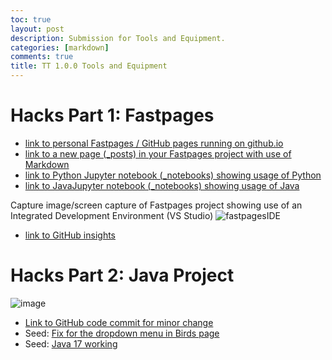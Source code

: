 ```yaml
---
toc: true
layout: post
description: Submission for Tools and Equipment.
categories: [markdown]
comments: true
title: TT 1.0.0 Tools and Equipment
---
```

# Hacks Part 1: Fastpages
- [link to personal Fastpages / GitHub pages running on github.io](https://supermengman.github.io/blog/)
- [link to a new page (_posts) in your Fastpages project with use of Markdown](https://supermengman.github.io/blog/markdown/2022/08/18/My-First-Post.html)
- [link to Python Jupyter notebook (_notebooks) showing usage of Python](https://supermengman.github.io/blog/jupyter/python/2022/08/18/python-jupyter-test.html)
- [link to JavaJupyter notebook (_notebooks) showing usage of Java](https://supermengman.github.io/blog/jupyter/java/2022/08/19/java-jupyter-test.html)

Capture image/screen capture of Fastpages project showing use of an Integrated Development Environment (VS Studio)
![fastpagesIDE](https://user-images.githubusercontent.com/73082021/185813119-97d13dda-775b-4847-b1fa-558a10d16e76.png)

- [link to GitHub insights](https://github.com/supermengman/blog/graphs/commit-activity)

# Hacks Part 2: Java Project
![image](https://user-images.githubusercontent.com/73082021/185813355-f47ed86c-d221-460f-bc91-b6c5b71f7fa5.png)
- [Link to GitHub code commit for minor change](https://github.com/supermengman/java-project/commit/28c9c3b224f7323d8d1227fb4a97da897f11b589)
- Seed: [Fix for the dropdown menu in Birds page](https://github.com/supermengman/java-project/commit/8ebb8e343bbac33d6dc78db2822110f5f239ed32) 
- Seed: [Java 17 working](https://github.com/supermengman/java-project/commit/88a93640d046794f65ade8ea0df1a071fe62855c)